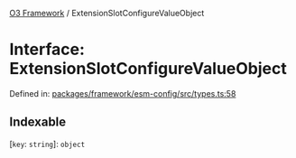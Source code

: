 [O3 Framework](../API.md) / ExtensionSlotConfigureValueObject

# Interface: ExtensionSlotConfigureValueObject

Defined in: [packages/framework/esm-config/src/types.ts:58](https://github.com/UjjawalPrabhat/openmrs-esm-core/blob/main/packages/framework/esm-config/src/types.ts#L58)

## Indexable

\[`key`: `string`\]: `object`
